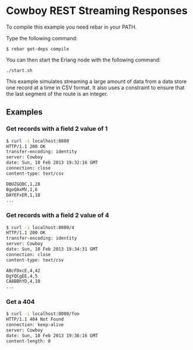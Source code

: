 Cowboy REST Streaming Responses
===============================

To compile this example you need rebar in your PATH.

Type the following command:
```
$ rebar get-deps compile
```

You can then start the Erlang node with the following command:
```
./start.sh
```

This example simulates streaming a large amount of data from a data store one
record at a time in CSV format. It also uses a constraint to ensure that the
last segment of the route is an integer.

Examples
--------

### Get records with a field 2 value of 1

``` bash
$ curl -i localhost:8080
HTTP/1.1 200 OK
transfer-encoding: identity
server: Cowboy
date: Sun, 10 Feb 2013 19:32:16 GMT
connection: close
content-type: text/csv

DBUZGQ0C,1,28
BgoQAxMV,1,6
DAYEFxER,1,18
...
```

### Get records with a field 2 value of 4

``` bash
$ curl -i localhost:8080/4
HTTP/1.1 200 OK
transfer-encoding: identity
server: Cowboy
date: Sun, 10 Feb 2013 19:34:31 GMT
connection: close
content-type: text/csv

ABcFDxcE,4,42
DgYQCgEE,4,5
CA8BBhYD,4,10
...
```

### Get a 404

``` bash
$ curl -i localhost:8080/foo
HTTP/1.1 404 Not Found
connection: keep-alive
server: Cowboy
date: Sun, 10 Feb 2013 19:36:16 GMT
content-length: 0
```
